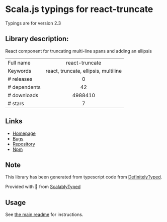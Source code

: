 
# Scala.js typings for react-truncate

Typings are for version 2.3

## Library description:
React component for truncating multi-line spans and adding an ellipsis

|                    |                 |
| ------------------ | :-------------: |
| Full name          | react-truncate |
| Keywords           | react, truncate, ellipsis, multiline |
| # releases         | 0 |
| # dependents       | 42 |
| # downloads        | 4988410 |
| # stars            | 7 |

## Links
- [Homepage](https://github.com/One-com/react-truncate)
- [Bugs](https://github.com/One-com/react-truncate/issues)
- [Repository](https://github.com/One-com/react-truncate)
- [Npm](https://www.npmjs.com/package/react-truncate)
    


## Note
This library has been generated from typescript code from [DefinitelyTyped](https://definitelytyped.org).

Provided with :purple_heart: from [ScalablyTyped](https://github.com/oyvindberg/ScalablyTyped)

## Usage
See [the main readme](../../readme.md) for instructions.


